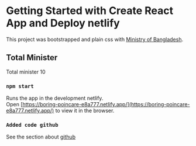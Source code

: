# Getting Started with Create React App and Deploy netlify

This project was bootstrapped and plain css with [Ministry of Bangladesh](https://boring-poincare-e8a777.netlify.app/).

## Total Minister

Total minister 10

### `npm start`

Runs the app in the development netlify.\
Open [https://boring-poincare-e8a777.netlify.app/](https://boring-poincare-e8a777.netlify.app/) to view it in the browser.


### `Added code github`

See the section about [github](https://github.com/ProgrammingHeroWC4/the-superhero-direction-NaimulHasan8080) 
